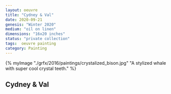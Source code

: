 ```yaml
---
layout: oeuvre 
title: "Cydney & Val"
date: 2020-09-21
genesis: "Winter 2020"
medium: "oil on linen"
dimensions: "16x20 inches"
status: "private collection" 
tags:  oeuvre painting 
category: Painting 
---
```



{% myImage "./grfx/2016/paintings/crystalized_bison.jpg" "A stylized whale with super cool crystal teeth." %}

## Cydney & Val 
